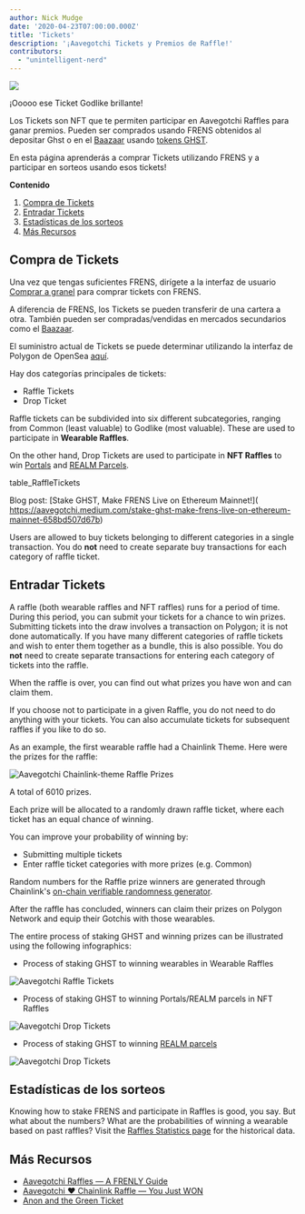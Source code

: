 ```yaml
---
author: Nick Mudge
date: '2020-04-23T07:00:00.000Z'
title: 'Tickets'
description: '¡Aavegotchi Tickets y Premios de Raffle!'
contributors:
  - "unintelligent-nerd"
---
```


<div class="headerImageContainer">
<img class="headerImage" src="/tickets/ticket-godlike.svg">
<p class="headerImageText">¡Ooooo ese Ticket Godlike brillante!</p>
</div>

Los Tickets son NFT que te permiten participar en Aavegotchi Raffles para ganar premios. Pueden ser comprados usando FRENS obtenidos al depositar Ghst o en el [Baazaar](/baazaar) usando [tokens GHST](/ghst).

En esta página aprenderás a comprar Tickets utilizando FRENS y a participar en sorteos usando esos tickets!

<div class="contentsBox">

**Contenido**

<ol>
<li><a href=#purchasing-tickets>Compra de Tickets</a></li>
<li><a href=#entering-raffles>Entradar Tickets</a></li>
<li><a href=#past-raffles-statistics>Estadísticas de los sorteos</a></li>
<li><a href=#more-resources>Más Recursos</a></li>
</ol>

</div>

## Compra de Tickets

Una vez que tengas suficientes FRENS, dirígete a la interfaz de usuario [Comprar a granel](https://aavegotchi.com/tickets) para comprar tickets con FRENS.

A diferencia de FRENS, los Tickets se pueden transferir de una cartera a otra. También pueden ser compradas/vendidas en mercados secundarios como el [Baazaar](/baazaar).

El suministro actual de Tickets se puede determinar utilizando la interfaz de Polygon de OpenSea [aquí](https://opensea.io/collection/aavegotchi-raffle-tickets-polygon).

Hay dos categorías principales de tickets:

* Raffle Tickets
* Drop Ticket

Raffle tickets can be subdivided into six different subcategories, ranging from Common (least valuable) to Godlike (most valuable). These are used to participate in **Wearable Raffles**.

On the other hand, Drop Tickets are used to participate in **NFT Raffles** to win [Portals](/portals) and [REALM Parcels](/metaverse).

table_RaffleTickets

Blog post: \[Stake GHST, Make FRENS Live on Ethereum Mainnet!\]( https://aavegotchi.medium.com/stake-ghst-make-frens-live-on-ethereum-mainnet-658bd507d67b)

Users are allowed to buy tickets belonging to different categories in a single transaction. You do **not** need to create separate buy transactions for each category of raffle ticket.

## Entradar Tickets

A raffle (both wearable raffles and NFT raffles) runs for a period of time. During this period, you can submit your tickets for a chance to win prizes. Submitting tickets into the draw involves a transaction on Polygon; it is not done automatically. If you have many different categories of raffle tickets and wish to enter them together as a bundle, this is also possible. You do **not** need to create separate transactions for entering each category of tickets into the raffle.

When the raffle is over, you can find out what prizes you have won and can claim them.

If you choose not to participate in a given Raffle, you do not need to do anything with your tickets. You can also accumulate tickets for subsequent raffles if you like to do so.

As an example, the first wearable raffle had a Chainlink Theme. Here were the prizes for the raffle:

<img class = "bodyImage" src = "/tickets/link-raffle-prizes.png" alt = "Aavegotchi Chainlink-theme Raffle Prizes" />

A total of 6010 prizes.

Each prize will be allocated to a randomly drawn raffle ticket, where each ticket has an equal chance of winning.

You can improve your probability of winning by:
* Submitting multiple tickets
* Enter raffle ticket categories with more prizes (e.g. Common)

Random numbers for the Raffle prize winners are generated through Chainlink's [on-chain verifiable randomness generator](https://blog.chain.link/verifiable-random-functions-vrf-random-number-generation-rng-feature/).

After the raffle has concluded, winners can claim their prizes on Polygon Network and equip their Gotchis with those wearables.

The entire process of staking GHST and winning prizes can be illustrated using the following infographics:

* Process of staking GHST to winning wearables in Wearable Raffles

<img class = "bodyImage" src = "/tickets/raffle-tickets-infographic.png" alt = "Aavegotchi Raffle Tickets" />

* Process of staking GHST to winning Portals/REALM parcels in NFT Raffles

<img class = "bodyImage" src = "/tickets/drop-tickets-infographic.png" alt = "Aavegotchi Drop Tickets" />

* Process of staking GHST to winning [REALM parcels](/metaverse#realm-parcel-sizes)

<img class="bodyImage" src="/tickets/drop_ticket_post.png" alt="Aavegotchi Drop Tickets" />

## Estadísticas de los sorteos
Knowing how to stake FRENS and participate in Raffles is good, you say. But what about the numbers? What are the probabilities of winning a wearable based on past raffles? Visit the [Raffles Statistics page](/raffles-stats) for the historical data.

## Más Recursos

- [Aavegotchi Raffles — A FRENLY Guide](https://aavegotchi.medium.com/aavegotchi-raffles-a-frenly-guide-66f624c9bc60)
- [Aavegotchi ❤ Chainlink Raffle — You Just WON](https://aavegotchi.medium.com/aavegotchi-chainlink-raffle-you-just-won-af87712f1018)
- [Anon and the Green Ticket](https://aavegotchi.medium.com/anon-and-the-green-ticket-5776969b3a69)
